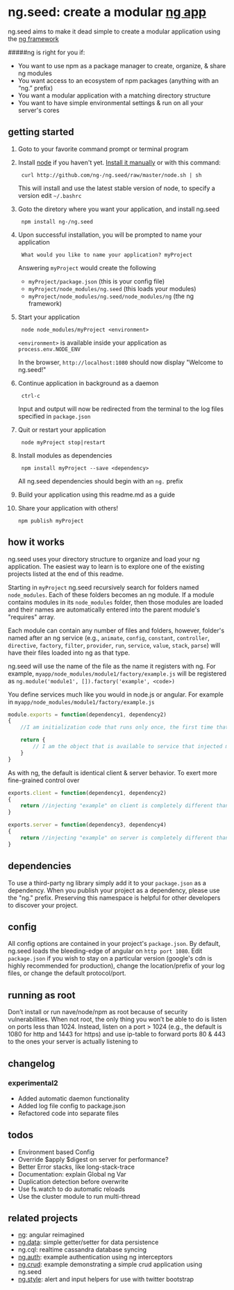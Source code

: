 # ng.seed: create a modular [ng app](https://github.com/ng-/ng)
ng.seed aims to make it dead simple to create a modular application using the [ng framework](https://github.com/ng-/ng)

#####ng is right for you if:
- You want to use npm as a package manager to create, organize, & share ng modules
- You want access to an ecosystem of npm packages (anything with an “ng.” prefix)
- You want a modular application with a matching directory structure
- You want to have simple environmental settings & run on all your server's cores

## getting started
1. Goto to your favorite command prompt or terminal program

2. Install [node](http://nodejs.org/api/) if you haven't yet. [Install it manually](https://gist.github.com/isaacs/579814) or with this command:

		curl http://github.com/ng-/ng.seed/raw/master/node.sh | sh

	This will install and use the latest stable version of node, to specify a version edit `~/.bashrc`

3. Goto the diretory where you want your application, and install ng.seed

		npm install ng-/ng.seed

4. Upon successful installation, you will be prompted to name your application

		What would you like to name your application? myProject

	Answering `myProject` would create the following
	- `myProject/package.json` (this is your config file)
	- `myProject/node_modules/ng.seed` (this loads your modules)
	- `myProject/node_modules/ng.seed/node_modules/ng` (the ng framework)

5. Start your application

		node node_modules/myProject <environment>

	`<environment>` is available inside your application as `process.env.NODE_ENV`

	In the browser, `http://localhost:1080` should now display "Welcome to ng.seed!"

6. Continue application in background as a daemon

		ctrl-c

	Input and output will now be redirected from the terminal to the log files specified in `package.json`

7. Quit or restart your application

		node myProject stop|restart

8. Install modules as dependencies

		npm install myProject --save <dependency>

	All ng.seed dependencies should begin with an `ng.` prefix

9. Build your application using this readme.md as a guide

10. Share your application with others!

		npm publish myProject

## how it works
ng.seed uses your directory structure to organize and load your ng application. The easiest way to learn is to explore one of the existing projects listed at the end of this readme.

Starting in `myProject` ng.seed recursively search for folders named `node_modules`. Each of these folders becomes an ng module. If a module contains modules in its `node_modules` folder, then those modules are loaded and their names are automatically entered into the parent module's "requires" array.

Each module can contain any number of files and folders, however, folder's named after an ng service (e.g., `animate`, `config`, `constant`, `controller`, `directive`, `factory`, `filter`, `provider`, `run`, `service`, `value`, `stack`, `parse`) will have their files loaded into ng as that type.

ng.seed will use the name of the file as the name it registers with ng. For example, `myapp/node_modules/module1/factory/example.js` will be registered as `ng.module('module1', []).factory('example', <code>)`

You define services much like you would in node.js or angular.  For example in `myapp/node_modules/module1/factory/example.js`
```javascript
module.exports = function(dependency1, dependency2)
{
	//I am initialization code that runs only once, the first time that this factory is injected

	return {
		// I am the object that is available to service that injected me
	}
}
```

As with ng, the default is identical client & server behavior.  To exert more fine-grained control over
```javascript
exports.client = function(dependency1, dependency2)
{
	return //injecting "example" on client is completely different than on the server
}

exports.server = function(dependency3, dependency4)
{
	return //injecting "example" on server is completely different than on the client
}
```

## dependencies
To use a third-party ng library simply add it to your `package.json` as a dependency.  When you publish your project as a dependency, please use the "ng." prefix.  Preserving this namespace is helpful for other developers to discover your project.

## config
All config options are contained in your project's `package.json`. By default, ng.seed loads the bleeding-edge of angular on `http port 1080`.  Edit `package.json` if you wish to stay on a particular version (google's cdn is highly recommended for production), change the location/prefix of your log files, or change the default protocol/port.

## running as root
Don’t install or run nave/node/npm as root because of security vulnerabilities. When not root, the only thing you won’t be able to do is listen on ports less than 1024.  Instead, listen on a port > 1024 (e.g., the default is 1080 for http and 1443 for https) and use ip-table to forward ports 80 & 443 to the ones your server is actually listening to

## changelog
### experimental2
- Added automatic daemon functionality
- Added log file config to package.json
- Refactored code into separate files

## todos
- Environment based Config
- Override $apply $digest on server for performance?
- Better Error stacks, like long-stack-trace
- Documentation: explain Global ng Var
- Duplication detection before overwrite
- Use fs.watch to do automatic reloads
- Use the cluster module to run multi-thread

## related projects
- [ng](https://github.com/ng-/ng): angular reimagined
- [ng.data](https://github.com/ng-/ng.data): simple getter/setter for data persistence
- ng.cql: realtime cassandra database syncing
- [ng.auth](https://github.com/ng-/ng.auth): example authentication using ng interceptors
- [ng.crud](https://github.com/ng-/ng.crud): example demonstrating a simple crud application using ng.seed
- [ng.style](https://github.com/ng-/ng.style): alert and input helpers for use with twitter bootstrap
